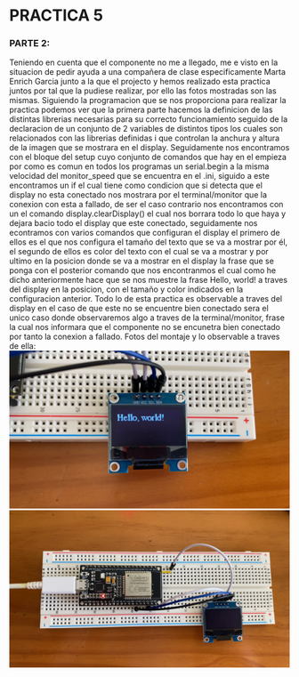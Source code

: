 # PRACTICA 5
### PARTE 2:
Teniendo en cuenta que el componente no me a llegado, me e visto en la situacion de pedir ayuda a una compañera de clase especificamente Marta Enrich Garcia junto a la que el projecto y hemos realizado esta practica juntos por tal que la pudiese realizar, por ello las fotos mostradas son las mismas.
Siguiendo la programacion que se nos proporciona para realizar la practica podemos ver que la primera parte hacemos la definicion de las distintas librerias necesarias para su correcto funcionamiento seguido de la declaracion de un conjunto de 2 variables de distintos tipos los cuales son relacionados con las librerias definidas i que controlan la anchura y altura de la imagen que se mostrara en el display.
Seguidamente nos encontramos con el bloque del setup cuyo conjunto de comandos que hay en el empieza por como es comun en todos los programas un serial.begin a la misma velocidad del monitor_speed que se encuentra en el .ini, siguido a este encontramos un if el cual tiene como condicion que si detecta que el display no esta conectado nos mostrara por el terminal/monitor que la conexion con esta a fallado, de ser el caso contrario nos encontramos con un el comando          display.clearDisplay() el cual nos borrara todo lo que haya y dejara bacio todo el display que este conectado, seguidamente nos econtramos con varios comandos que configuran el display el primero de ellos es el que nos configura el tamaño del texto que se va a mostrar por él, el segundo de ellos es color del texto con el cual se va a mostrar y por ultimo en la posicion donde se va a mostrar en el display la frase que se ponga con el posterior comando que nos encontranmos el cual como he dicho anteriormente hace que se nos muestre la frase Hello, world! a traves del display en la posicion, con el tamaño y color indicados en la configuracion anterior. 
Todo lo de esta practica es observable a traves del display en el caso de que este no se encuentre bien conectado sera el unico caso donde observaremos algo a traves de la terminal/monitor, frase la cual nos informara que el componente no se encunetra bien conectado por tanto la conexion a fallado.
Fotos del montaje y lo observable a traves de ella:
![alt text](FuncionamientoDiplay_P5_2.jpeg)
![alt text](MontajeFoto_P5_2.jpeg)





